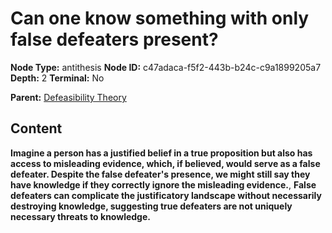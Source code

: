 # Can one know something with only false defeaters present?

**Node Type:** antithesis
**Node ID:** c47adaca-f5f2-443b-b24c-c9a1899205a7
**Depth:** 2
**Terminal:** No

**Parent:** [Defeasibility Theory](defeasibility-theory.md)

## Content

**Imagine a person has a justified belief in a true proposition but also has access to misleading evidence, which, if believed, would serve as a false defeater. Despite the false defeater's presence, we might still say they have knowledge if they correctly ignore the misleading evidence.**, **False defeaters can complicate the justificatory landscape without necessarily destroying knowledge, suggesting true defeaters are not uniquely necessary threats to knowledge.**
